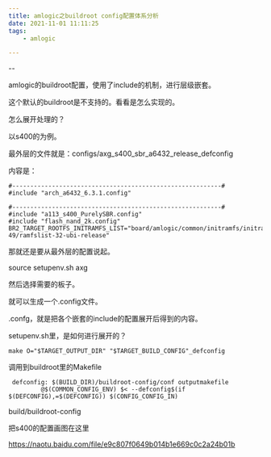 ```yaml
---
title: amlogic之buildroot config配置体系分析
date: 2021-11-01 11:11:25
tags:
	- amlogic

---
```


--

amlogic的buildroot配置，使用了include的机制，进行层级嵌套。

这个默认的buildroot是不支持的。看看是怎么实现的。

怎么展开处理的？

以s400的为例。

最外层的文件就是：configs/axg_s400_sbr_a6432_release_defconfig

内容是：

```
#----------------------------------------------------------#
#include "arch_a6432_6.3.1.config"

#----------------------------------------------------------#
#include "a113_s400_PurelySBR.config"
#include "flash_nand_2k.config"
BR2_TARGET_ROOTFS_INITRAMFS_LIST="board/amlogic/common/initramfs/initramfs-49/ramfslist-32-ubi-release"
```

那就还是要从最外层的配置说起。

source setupenv.sh axg

然后选择需要的板子。

就可以生成一个.config文件。

.confg，就是把各个嵌套的include的配置展开后得到的内容。

setupenv.sh里，是如何进行展开的？

```
make O="$TARGET_OUTPUT_DIR" "$TARGET_BUILD_CONFIG"_defconfig
```

调用到buildroot里的Makefile

```
 defconfig: $(BUILD_DIR)/buildroot-config/conf outputmakefile
         @$(COMMON_CONFIG_ENV) $< --defconfig$(if $(DEFCONFIG),=$(DEFCONFIG)) $(CONFIG_CONFIG_IN)
```

build/buildroot-config



把s400的配置画图在这里

https://naotu.baidu.com/file/e9c807f0649b014b1e669c0c2a24b01b